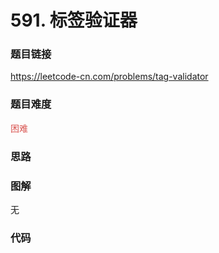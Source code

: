 # 591. 标签验证器

### 题目链接

https://leetcode-cn.com/problems/tag-validator

### 题目难度

<font color=#D9534F>困难</font>

### 思路



### 图解

无

### 代码

```python
```